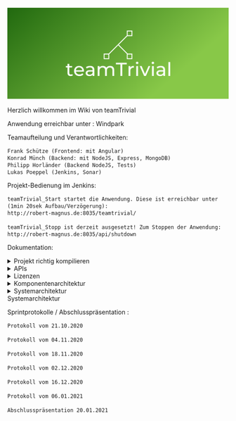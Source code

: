 
![LOGO](/documentation/images/cover.png)

Herzlich willkommen im Wiki von teamTrivial

Anwendung erreichbar unter : Windpark

Teamaufteilung und Verantwortlichkeiten:

    Frank Schütze (Frontend: mit Angular)
    Konrad Münch (Backend: mit NodeJS, Express, MongoDB)
    Philipp Horländer (Backend NodeJS, Tests)
    Lukas Poeppel (Jenkins, Sonar)

Projekt-Bedienung im Jenkins:

    teamTrivial_Start startet die Anwendung. Diese ist erreichbar unter (1min 20sek Aufbau/Verzögerung):
    http://robert-magnus.de:8035/teamtrivial/

    teamTrivial_Stopp ist derzeit ausgesetzt! Zum Stoppen der Anwendung:
    http://robert-magnus.de:8035/api/shutdown

Dokumentation:
   <details>
    <summary>Projekt richtig kompilieren</summary>
    > Text
    </details>  
    
   <details>
    <summary>APIs</summary>
    > Text
    </details>  

   <details>
    <summary>Lizenzen</summary>
    > Text
    </details>  

   <details>
    <summary>Komponentenarchitektur</summary>
    ![Komponenten](/documentation/images/component.png)
    </details> 

   <details>
    <summary>Systemarchitektur</summary>
    ![System](/documentation/images/system.png)
    </details> Systemarchitektur

Sprintprotokolle / Abschlusspräsentation :

    Protokoll vom 21.10.2020

    Protokoll vom 04.11.2020

    Protokoll vom 18.11.2020

    Protokoll vom 02.12.2020

    Protokoll vom 16.12.2020

    Protokoll vom 06.01.2021

    Abschlusspräsentation 20.01.2021

